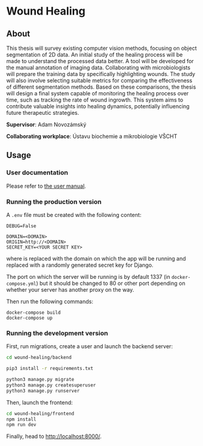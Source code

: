 # Wound Healing

## About

This thesis will survey existing computer vision methods, focusing on object segmentation of 2D data. An initial study of the healing process will be made to understand the processed data better. A tool will be developed for the manual annotation of imaging data. Collaborating with microbiologists will prepare the training data by specifically highlighting wounds. The study will also involve selecting suitable metrics for comparing the effectiveness of different segmentation methods. Based on these comparisons, the thesis will design a final system capable of monitoring the healing process over time, such as tracking the rate of wound ingrowth. This system aims to contribute valuable insights into healing dynamics, potentially influencing future therapeutic strategies.

**Supervisor**: Adam Novozámský

**Collaborating workplace**: Ústavu biochemie a mikrobiologie VŠCHT

## Usage
### User documentation
Please refer to [the user manual](docs/manual.md).

### Running the production version
A `.env` file must be created with the following content:
```
DEBUG=False

DOMAIN=<DOMAIN>
ORIGIN=http://<DOMAIN>
SECRET_KEY=<YOUR SECRET KEY>
```
where <DOMAIN> is replaced with the domain on which the app will be running and <YOUR SECRET KEY> replaced with a randomly generated secret key for Django. 

The port on which the server will be running is by default 1337 (in `docker-compose.yml`) but it should be changed to 80 or other port depending on whether your server has another proxy on the way.

Then run the following commands:
```
docker-compose build
docker-compose up
```

### Running the development version

First, run migrations, create a user and launch the backend server:
```sh
cd wound-healing/backend

pip3 install -r requirements.txt

python3 manage.py migrate
python3 manage.py createsuperuser
python3 manage.py runserver
```
Then, launch the frontend:
```sh
cd wound-healing/frontend
npm install
npm run dev
```

Finally, head to [http://localhost:8000/](http://localhost:8000).
